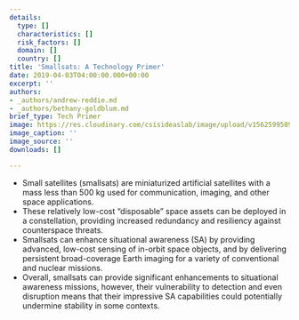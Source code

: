 ```yaml
---
details:
  type: []
  characteristics: []
  risk_factors: []
  domain: []
  country: []
title: 'Smallsats: A Technology Primer'
date: 2019-04-03T04:00:00.000+00:00
excerpt: ''
authors:
- _authors/andrew-reddie.md
- _authors/bethany-goldblum.md
brief_type: Tech Primer
image: https://res.cloudinary.com/csisideaslab/image/upload/v1562599509/on-the-radar/Smallsats%20Final%20Primer%20Formatted%2007-02-29.pdf
image_caption: ''
image_source: ''
downloads: []

---
```

* Small satellites (smallsats) are miniaturized artificial satellites with a mass less than 500 kg used for communication, imaging, and other space applications.
* These relatively low-cost “disposable” space assets can be deployed in a constellation, providing increased redundancy and resiliency against counterspace threats.
* Smallsats can enhance situational awareness (SA) by providing advanced, low-cost sensing of in-orbit space objects, and by delivering persistent broad-coverage Earth imaging for a variety of conventional and nuclear missions.
* Overall, smallsats can provide significant enhancements to situational awareness missions, however, their vulnerability to detection and even disruption means that their impressive SA capabilities could potentially undermine stability in some contexts.